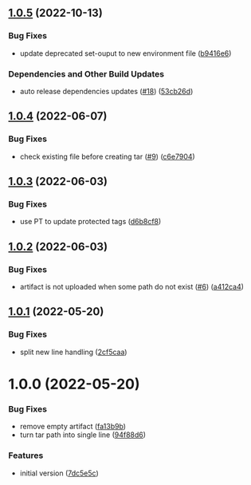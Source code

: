 ## [1.0.5](https://github.com/ATOS-Actions/upload-artifact/compare/v1.0.4...v1.0.5) (2022-10-13)


### Bug Fixes

* update deprecated set-ouput to new environment file ([b9416e6](https://github.com/ATOS-Actions/upload-artifact/commit/b9416e6100b2722e751b2767c11910999a4bb5d0))


### Dependencies and Other Build Updates

* auto release dependencies updates ([#18](https://github.com/ATOS-Actions/upload-artifact/issues/18)) ([53cb26d](https://github.com/ATOS-Actions/upload-artifact/commit/53cb26da9edd387413fe6fad96b86ea66cccb845))

## [1.0.4](https://github.com/ATOS-Actions/upload-artifact/compare/v1.0.3...v1.0.4) (2022-06-07)


### Bug Fixes

* check existing file before creating tar ([#9](https://github.com/ATOS-Actions/upload-artifact/issues/9)) ([c6e7904](https://github.com/ATOS-Actions/upload-artifact/commit/c6e790438477e82fb61892ea2325248cb1cf4e4c))

## [1.0.3](https://github.com/ATOS-Actions/upload-artifact/compare/v1.0.2...v1.0.3) (2022-06-03)


### Bug Fixes

* use PT to update protected tags ([d6b8cf8](https://github.com/ATOS-Actions/upload-artifact/commit/d6b8cf8cdb19a486a30169cd8d37b9d8454213e7))

## [1.0.2](https://github.com/ATOS-Actions/upload-artifact/compare/v1.0.1...v1.0.2) (2022-06-03)


### Bug Fixes

* artifact is not uploaded when some path do not exist ([#6](https://github.com/ATOS-Actions/upload-artifact/issues/6)) ([a412ca4](https://github.com/ATOS-Actions/upload-artifact/commit/a412ca45665c703332e6ba8f12dbb1e0146a9d32))

## [1.0.1](https://github.com/ATOS-Actions/upload-artifact/compare/v1.0.0...v1.0.1) (2022-05-20)


### Bug Fixes

* split new line handling ([2cf5caa](https://github.com/ATOS-Actions/upload-artifact/commit/2cf5caa55cf7765e58043737ecce99bccfd0b4f8))

# 1.0.0 (2022-05-20)


### Bug Fixes

* remove empty artifact ([fa13b9b](https://github.com/ATOS-Actions/upload-artifact/commit/fa13b9bfbdfec11b18e0c0863bf7ebced7dad39f))
* turn tar path into single line ([94f88d6](https://github.com/ATOS-Actions/upload-artifact/commit/94f88d66620e34a5cd426ad1805651845c2477fb))


### Features

* initial version ([7dc5e5c](https://github.com/ATOS-Actions/upload-artifact/commit/7dc5e5cb65cda44a06beb06b6bf9ee2b171054ec))
